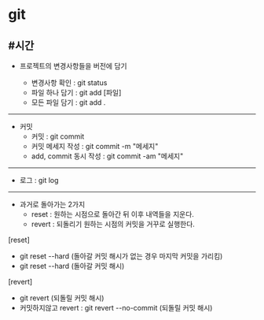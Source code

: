 # git

## #시간

- 프로젝트의 변경사항들을 버전에 담기

  - 변경사항 확인 : git status
  - 파일 하나 담기 : git add [파일]
  - 모든 파일 담기 : git add .

<hr />

- 커밋
  - 커밋 : git commit
  - 커밋 메세지 작성 : git commit -m "메세지"
  - add, commit 동시 작성 : git commit -am "메세지"

<hr />

- 로그 : git log

<hr />

- 과거로 돌아가는 2가지
  - reset : 원하는 시점으로 돌아간 뒤 이후 내역들을 지운다.
  - revert : 되돌리기 원하는 시점의 커밋을 거꾸로 실행한다.

[reset]

- git reset --hard (돌아갈 커밋 해시가 없는 경우 마지막 커밋을 가리킴)
- git reset --hard (돌아갈 커밋 해시)

[revert]

- git revert (되돌릴 커밋 해시)
- 커밋하지않고 revert : git revert --no-commit (되돌릴 커밋 해시)
